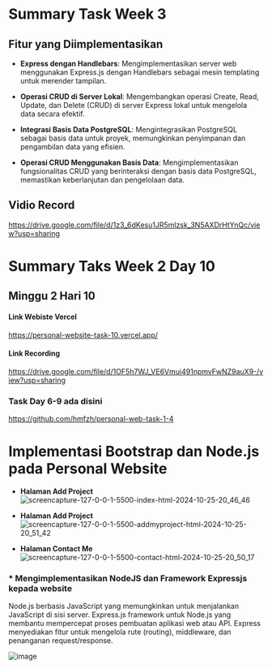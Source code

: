 # Summary Task Week 3 
## Fitur yang Diimplementasikan
- **Express dengan Handlebars**: Mengimplementasikan server web menggunakan Express.js dengan Handlebars sebagai mesin templating untuk merender tampilan.
  
- **Operasi CRUD di Server Lokal**: Mengembangkan operasi Create, Read, Update, dan Delete (CRUD) di server Express lokal untuk mengelola data secara efektif.
  
- **Integrasi Basis Data PostgreSQL**: Mengintegrasikan PostgreSQL sebagai basis data untuk proyek, memungkinkan penyimpanan dan pengambilan data yang efisien.
  
- **Operasi CRUD Menggunakan Basis Data**: Mengimplementasikan fungsionalitas CRUD yang berinteraksi dengan basis data PostgreSQL, memastikan keberlanjutan dan pengelolaan data.

## Vidio Record
https://drive.google.com/file/d/1z3_6dKesu1JR5mlzsk_3N5AXDrHtYnQc/view?usp=sharing




# Summary Taks Week 2 Day 10

## Minggu 2 Hari 10
#### Link Webiste Vercel
https://personal-website-task-10.vercel.app/

#### Link Recording
https://drive.google.com/file/d/1OF5h7WJ_VE6Vmui491npmvFwNZ9auX9-/view?usp=sharing

### Task Day 6-9 ada disini
https://github.com/hmfzh/personal-web-task-1-4

# Implementasi Bootstrap dan Node.js pada Personal Website
* **Halaman Add Project** 
![screencapture-127-0-0-1-5500-index-html-2024-10-25-20_46_46](https://github.com/user-attachments/assets/5ffe1d0b-04aa-48d2-8ce4-d6c70a176e89)

* **Halaman Add Project** 
![screencapture-127-0-0-1-5500-addmyproject-html-2024-10-25-20_51_42](https://github.com/user-attachments/assets/81531187-867f-4a79-ba38-9277bc5f030f)

* **Halaman Contact Me** 
![screencapture-127-0-0-1-5500-contact-html-2024-10-25-20_50_17](https://github.com/user-attachments/assets/d3dc2d47-0738-4dc0-a678-4b1943f4010d)

### * **Mengimplementasikan NodeJS dan Framework Expressjs kepada website**
Node.js berbasis JavaScript yang memungkinkan untuk menjalankan JavaScript di sisi server. 
Express.js  framework  untuk Node.js yang membantu mempercepat proses pembuatan aplikasi web atau API. Express menyediakan  fitur untuk mengelola rute (routing), middleware, dan penanganan request/response.

![image](https://github.com/user-attachments/assets/54ce6ecf-3e81-4c71-a2ed-22945ccad299)
